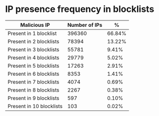 # IP presence frequency in blocklists
| Malicious IP | Number of IPs | % |
|----|----|----|
| Present in 1 blocklist | 396360 | 66.84% |
| Present in 2 blocklists | 78394 | 13.22% |
| Present in 3 blocklists | 55781 | 9.41% |
| Present in 4 blocklists | 29779 | 5.02% |
| Present in 5 blocklists | 17263 | 2.91% |
| Present in 6 blocklists | 8353 | 1.41% |
| Present in 7 blocklists | 4074 | 0.69% |
| Present in 8 blocklists | 2267 | 0.38% |
| Present in 9 blocklists | 597 | 0.10% |
| Present in 10 blocklists | 103 | 0.02% |
